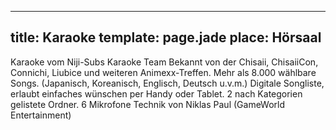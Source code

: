---
title: Karaoke
template: page.jade
place: Hörsaal
----

Karaoke vom Niji-Subs Karaoke Team 
Bekannt von der Chisaii, ChisaiiCon, Connichi, Liubice und weiteren Animexx-Treffen. 
Mehr als 8.000 wählbare Songs. (Japanisch, Koreanisch, Englisch, Deutsch u.v.m.) 
Digitale Songliste, erlaubt einfaches wünschen per Handy oder Tablet. 
2 nach Kategorien gelistete Ordner. 
6 Mikrofone
Technik von Niklas Paul (GameWorld Entertainment) 
